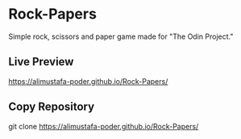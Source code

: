 # Rock-Papers
Simple rock, scissors and paper game made for "The Odin Project."
## Live Preview
https://alimustafa-poder.github.io/Rock-Papers/
## Copy Repository
git clone https://alimustafa-poder.github.io/Rock-Papers/
